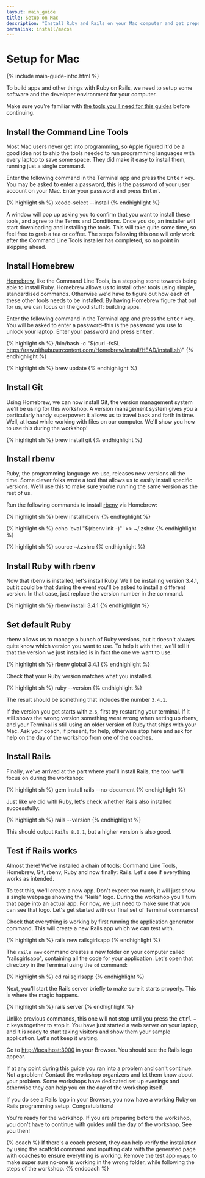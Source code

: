 ```yaml
---
layout: main_guide
title: Setup on Mac
description: "Install Ruby and Rails on your Mac computer and get prepared for the Rails Girls workshop."
permalink: install/macos
---
```


# Setup for Mac

{% include main-guide-intro.html %}

To build apps and other things with Ruby on Rails, we need to setup some software and the developer environment for your computer.

<div class="help-notice">Make sure you're familiar with <a href="/tools">the tools you'll need for this guides</a> before continuing.</div>

## Install the Command Line Tools

Most Mac users never get into programming, so Apple figured it'd be a good idea not to ship the tools needed to run programming languages with every laptop to save some space. They did make it easy to install them, running just a single command.

Enter the following command in the Terminal app and press the <kbd>Enter</kbd> key. You may be asked to enter a password, this is the password of your user account on your Mac. Enter your password and press <kbd>Enter</kbd>.

{% highlight sh %}
xcode-select --install
{% endhighlight %}

A window will pop up asking you to confirm that you want to install these tools, and agree to the Terms and Conditions. Once you do, an installer will start downloading and installing the tools. This will take quite some time, so feel free to grab a tea or coffee. The steps following this one will only work after the Command Line Tools installer has completed, so no point in skipping ahead.

## Install Homebrew

[Homebrew](https://brew.sh/), like the Command Line Tools, is a stepping stone towards being able to install Ruby. Homebrew allows us to install other tools using simple, standardised commands. Otherwise we'd have to figure out how each of these other tools needs to be installed. By having Homebrew figure that out for us, we can focus on the good stuff: building apps.

Enter the following command in the Terminal app and press the <kbd>Enter</kbd> key. You will be asked to enter a password–this is the password you use to unlock your laptop. Enter your password and press <kbd>Enter</kbd>.

{% highlight sh %}
/bin/bash -c "$(curl -fsSL https://raw.githubusercontent.com/Homebrew/install/HEAD/install.sh)"
{% endhighlight %}

{% highlight sh %}
brew update
{% endhighlight %}

## Install Git

Using Homebrew, we can now install Git, the version management system we'll be using for this workshop. A version management system gives you a particularly handy superpower: it allows us to travel back and forth in time. Well, at least while working with files on our computer. We'll show you how to use this during the workshop!

{% highlight sh %}
brew install git
{% endhighlight %}

## Install rbenv

Ruby, the programming language we use, releases new versions all the time. Some clever folks wrote a tool that allows us to easily install specific versions. We'll use this to make sure you're running the same version as the rest of us.

Run the following commands to install [rbenv](https://github.com/rbenv/rbenv) via Homebrew:

{% highlight sh %}
brew install rbenv
{% endhighlight %}

{% highlight sh %}
echo 'eval "$(rbenv init -)"' >> ~/.zshrc
{% endhighlight %}

{% highlight sh %}
source ~/.zshrc
{% endhighlight %}

## Install Ruby with rbenv

Now that rbenv is installed, let's install Ruby! We'll be installing version 3.4.1, but it could be that during the event you'll be asked to install a different version. In that case, just replace the version number in the command.

{% highlight sh %}
rbenv install 3.4.1
{% endhighlight %}

## Set default Ruby

rbenv allows us to manage a bunch of Ruby versions, but it doesn't always quite know which version you want to use. To help it with that, we'll tell it that the version we just installed is in fact the one we want to use.

{% highlight sh %}
rbenv global 3.4.1
{% endhighlight %}

Check that your Ruby version matches what you installed.

{% highlight sh %}
ruby --version
{% endhighlight %}

The result should be something that includes the number `3.4.1`.

If the version you get starts with `2.6`, first try restarting your terminal. If it still shows the wrong version something went wrong when setting up rbenv, and your Terminal is still using an older version of Ruby that ships with your Mac. Ask your coach, if present, for help, otherwise stop here and ask for help on the day of the workshop from one of the coaches.

## Install Rails

Finally, we've arrived at the part where you'll install Rails, the tool we'll focus on during the workshop:

{% highlight sh %}
gem install rails --no-document
{% endhighlight %}

Just like we did with Ruby, let's check whether Rails also installed successfully:

{% highlight sh %}
rails --version
{% endhighlight %}

This should output `Rails 8.0.1`, but a higher version is also good.

## Test if Rails works

Almost there! We've installed a chain of tools: Command Line Tools, Homebrew, Git, rbenv, Ruby and now finally: Rails. Let's see if everything works as intended.

To test this, we'll create a new app. Don't expect too much, it will just show a single webpage showing the "Rails" logo. During the workshop you'll turn that page into an actual app. For now, we just need to make sure that you can see that logo. Let's get started with our final set of Terminal commands!

Check that everything is working by first running the application generator command. This will create a new Rails app which we can test with.

{% highlight sh %}
rails new railsgirlsapp
{% endhighlight %}

The `rails new` command creates a new folder on your computer called "railsgirlsapp", containing all the code for your application. Let's open that directory in the Terminal using the `cd` command:

{% highlight sh %}
cd railsgirlsapp
{% endhighlight %}

Next, you'll start the Rails server briefly to make sure it starts properly. This is where the magic happens.

{% highlight sh %}
rails server
{% endhighlight %}

Unlike previous commands, this one will not stop until you press the <kbd>ctrl</kbd> + <kbd>c</kbd> keys together to stop it. You have just started a web server on your laptop, and it is ready to start taking visitors and show them your sample application. Let's not keep it waiting.

Go to <http://localhost:3000> in your Browser. You should see the Rails logo appear.

If at any point during this guide you ran into a problem and can't continue. Not a problem! Contact the workshop organizers and let them know about your problem. Some workshops have dedicated set up evenings and otherwise they can help you on the day of the workshop itself.

If you do see a Rails logo in your Browser, you now have a working Ruby on Rails programming setup. Congratulations!

You're ready for the workshop. If you are preparing before the workshop, you don't have to continue with guides until the day of the workshop. See you then!

{% coach %}
If there's a coach present, they can help verify the installation by using the scaffold command and inputting data with the generated page with coaches to ensure everything is working. Remove the test app `myapp` to make super sure no-one is working in the wrong folder, while following the steps of the workshop.
{% endcoach %}
